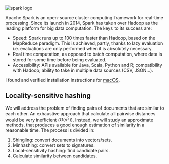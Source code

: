 ![spark logo](https://upload.wikimedia.org/wikipedia/commons/e/ea/Spark-logo-192x100px.png)

Apache Spark is an open-source cluster computing framework for real-time processing. Since its launch in 2014, Spark has taken over Hadoop as the leading platform for big data computation. The keys to its success are:

- Speed: Spark runs up to 100 times faster than Hadoop, based on the MapReduce paradigm. This is achieved, partly, thanks to lazy evaluation i.e. evaluations are only performed when it is absolutely necessary.
- Real time computation, as opposed to batch computation, where data is stored for some time before being evaluated.
- Accessibility: APIs available for Java, Scala, Python and R; compatibility with Hadoop; ability to take in multiple data sources (CSV, JSON...).

I found and verified installation instructions for [macOS](https://gist.github.com/ololobus/4c221a0891775eaa86b0).

## Locality-sensitive hashing

We will address the problem of finding pairs of documents that are similar to each other. An exhaustive approach that calculate all pairwise distances would be very inefficient ($O(n^2)$). Instead, we will study an approximate methods, that produces a good enough estimation of similarity in a reasonable time. The process is divided in:

1. Shingling: convert documents into vectors/sets.
2. Minhashing: convert sets to signatures.
3. Local-sensitivity hashing: find candidate pairs.
4. Calculate similarity between candidates.
